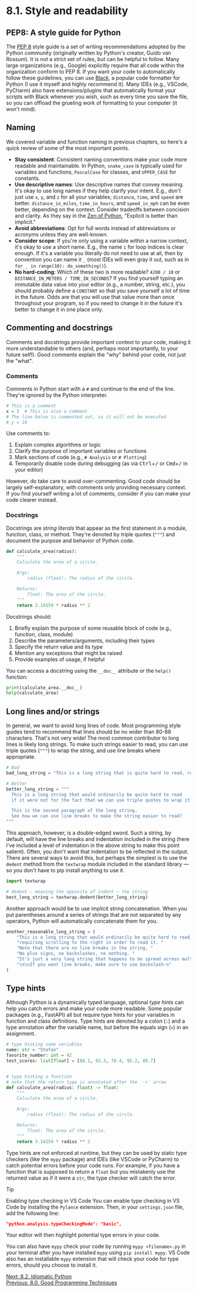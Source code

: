 # 8.1. Style and readability

## PEP8: A style guide for Python

The [PEP 8](https://peps.python.org/pep-0008/) style guide is a set of writing recommendations adopted by the Python
community (originally written by Python's creator, Guido van Rossum). It is not a strict set of rules, but can be
helpful to follow. Many large organizations (e.g., Google) explicitly require that all code within the organization
conform to PEP 8. If you want your code to automatically follow these guidelines, you can use
[Black](https://black.readthedocs.io/en/stable/), a popular code formatter for Python (I use it myself and highly
recommend it). Many IDEs (e.g., VSCode, PyCharm) also have extensions/plugins that automatically format your scripts
with Black whenever you wish, such as every time you save the file, so you can offload the grueling work of formatting
to your computer (it won't mind).

## Naming

We covered variable and function naming in previous chapters, so here's a quick review of some of the most important
points.

- **Stay consistent**: Consistent naming conventions make your code more readable and maintainable. In Python,
  `snake_case` is typically used for variables and functions, `PascalCase` for classes, and `UPPER_CASE` for constants.
- **Use descriptive names**: Use descriptive names that convey meaning. It's okay to use long names if they help clarify
  your intent. E.g., don't just use `x`, `y`, and `z` for all your variables; `distance`, `time`, and `speed` are
  better. `distance_in_miles`, `time_in_hours`, and `speed_in_mph` can be even better, depending on the context.
  Consider tradeoffs between concision and clarity. As they say in the [Zen of
  Python](https://peps.python.org/pep-0020/), "Explicit is better than implicit."
- **Avoid abbreviations**: Opt for full words instead of abbreviations or acronyms unless they are well-known.
- **Consider scope**: If you're only using a variable within a narrow context, it's okay to use a short name. E.g., the
  name `i` for loop indices is clear enough. If it's a variable you literally do not need to use at all, then by
  convention you can name it `_` (most IDEs will even gray it out, such as in `for _ in range(10): do_something()`).
- **No hard-coding**: Which of these two is more readable? `4200 / 10` or `DISTANCE_IN_METERS / TIME_IN_SECONDS`? If you
  find yourself typing an immutable data value into your editor (e.g., a number, string, etc.), you should probably
  define a `CONSTANT` so that you save yourself a lot of time in the future. Odds are that you will use that value more
  than once throughout your program, so if you need to change it in the future it's better to change it in one place
  only.

## Commenting and docstrings

Comments and docstrings provide important context to your code, making it more understandable to others (and, perhaps
most importantly, to your future self!). Good comments explain the "why" behind your code, not just the "what".

### Comments

Comments in Python start with a `#` and continue to the end of the line. They're ignored by the Python interpreter.

```python
# This is a comment
x = 5  # This is also a comment
# The line below is commented out, so it will not be executed
# y = 10
```

Use comments to:

1. Explain complex algorithms or logic
2. Clarify the purpose of important variables or functions
3. Mark sections of code (e.g., `# Analysis` or `# Plotting`)
4. Temporarily disable code during debugging (as via <kbd>Ctrl</kbd>+<kbd>/</kbd> or <kbd>Cmd</kbd>+<kbd>/</kbd> in your editor)

However, do take care to avoid over-commenting. Good code should be largely self-explanatory, with comments only
providing necessary context. If you find yourself writing a lot of comments, consider if you can make your code clearer
instead.

### Docstrings

Docstrings are _string literals_ that appear as the first statement in a module, function, class, or method. They're
denoted by triple quotes (`"""`) and document the purpose and behavior of Python code.

```python
def calculate_area(radius):
    """
    Calculate the area of a circle.

    Args:
        radius (float): The radius of the circle.

    Returns:
        float: The area of the circle.
    """
    return 3.14159 * radius ** 2
```

Docstrings should:

1. Briefly explain the purpose of some reusable block of code (e.g., function, class, module)
2. Describe the parameters/arguments, including their types
3. Specify the return value and its type
4. Mention any exceptions that might be raised
5. Provide examples of usage, if helpful

You can access a docstring using the `__doc__` attribute or the `help()` function:

```python
print(calculate_area.__doc__)
help(calculate_area)
```

## Long lines and/or strings

In general, we want to avoid long lines of code. Most programming style guides tend to recommend
that lines should be no wider than 80-88 characters. That's not very wide! The most common
contributor to long lines is likely long strings. To make such strings easier to read, you can use
triple quotes (`"""`) to wrap the string, and use line breaks where appropriate.

```python
# Bad
bad_long_string = "This is a long string that is quite hard to read, requiring scrolling to the right in order to read it. \nThis is the second paragraph of the long string. \nWe need to use backslash-n in order to make new lines."

# Better
better_long_string = """
  This is a long string that would ordinarily be quite hard to read
  if it were not for the fact that we can use triple quotes to wrap it.

  This is the second paragraph of the long string.
  See how we can use line breaks to make the string easier to read?
"""
```

This approach, however, is a double-edged sword. Such a string, by default, will have the line
breaks and indentation included in the string (here I've included a level of indentation in the
above string to make this point salient). Often, you don't want that indentation to be reflected in
the output. There are several ways to avoid this, but perhaps the simplest is to use the `dedent`
method from the `textwrap` module included in the standard library — so you don't have to pip
install anything to use it.

```python
import textwrap

# dedent — meaning the opposite of indent — the string
best_long_string = textwrap.dedent(better_long_string)
```

Another approach would be to use implicit string concatenation. When you put parentheses around a series of strings
that are not separated by any operators, Python will automatically concatenate them for you.

```python
another_reasonable_long_string = (
    "This is a long string that would ordinarily be quite hard to read, "
    "requiring scrolling to the right in order to read it. "
    "Note that there are no line breaks in the string, "
    "No plus signs, no backslashes, no nothing. "
    "It's just a very long string that happens to be spread across multiple lines. "
    "\n\nIf you want line breaks, make sure to use backslash-n"
)
```

## Type hints

Although Python is a dynamically typed language, optional _type hints_ can help you catch errors and make your code more
readable. Some popular packages (e.g., FastAPI) all but require type hints for your variables in function and class
definitions. Type hints are denoted by a colon (`:`) and a type annotation after the variable name, but before the
equals sign (`=`) in an assignment.

```python
# type hinting some variables
name: str = "Stefan"
favorite_number: int = 42
test_scores: list[float] = [88.1, 92.3, 78.4, 95.2, 89.7]


# type hinting a function
# note that the return type is annotated after the `->` arrow
def calculate_area(radius: float) -> float:
    """
    Calculate the area of a circle.

    Args:
        radius (float): The radius of the circle.

    Returns:
        float: The area of the circle.
    """
    return 3.14159 * radius ** 2
```

Type hints are not enforced at runtime, but they can be used by static type checkers (like the
`mypy` package) and IDEs (like VSCode or PyCharm) to catch potential errors before your code runs.
For example, if you have a function that is supposed to return a `float` but you mistakenly use the
returned value as if it were a `str`, the type checker will catch the error.

> [!TIP]
> Enabling type checking in VS Code
> You can enable type checking in VS Code by installing the `Pylance` extension. Then, in your `settings.json` file, add
> the following line:
>
> ```json
> "python.analysis.typeCheckingMode": "basic",
> ```
>
> Your editor will then highlight potential type errors in your code.
>
> You can also have `mypy` check your code by running `mypy <filename>.py` in your terminal after you have installed
> `mypy` using `pip install mypy`. VS Code also has an installable `mypy` extension that will check your code for type
> errors, should you choose to install it.

[Next: 8.2. Idiomatic Python](8.2.%20Idiomatic%20Python.md)<br>
[Previous: 8.0. Good Programming Techniques](8.0.%20Good%20Programming%20Techniques.md)
